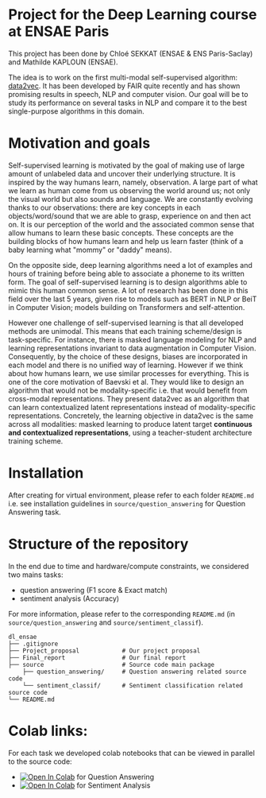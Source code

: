 # Project for the Deep Learning course at ENSAE Paris

This project has been done by Chloé SEKKAT (ENSAE \& ENS Paris-Saclay) and Mathilde KAPLOUN (ENSAE).  

The idea is to work on the first multi-modal self-supervised algorithm: [data2vec](https://arxiv.org/abs/2202.03555). 
It has been developed by FAIR quite recently and has shown promising results in speech, NLP and computer vision. Our 
goal will be to study its performance on several tasks in NLP and compare it to the best single-purpose algorithms in 
this domain. 

# Motivation and goals

Self-supervised learning is motivated by the goal of making use of large amount of unlabeled data and uncover their 
underlying structure. It is inspired by the way humans learn, namely, observation. A large part of what we learn as human 
come from us observing the world around us; not only the visual world but also sounds and language. We are constantly 
evolving thanks to our observations: there are key concepts in each objects/word/sound that we are able to grasp, 
experience on and then act on. It is our perception of the world and the associated common sense that allow humans to 
learn these basic concepts. These concepts are the building blocks of how humans learn and help us learn faster 
(think of a baby learning what "mommy" or "daddy" means).

On the opposite side, deep learning algorithms need a lot of examples and hours of training before being able to associate 
a phoneme to its written form. The goal of self-supervised learning is to design algorithms able to mimic this human 
common sense. A lot of research has been done in this field over the last 5 years, given rise to models such as BERT 
in NLP or BeiT in Computer Vision; models building on Transformers and self-attention.

However one challenge of self-supervised learning is that all developed methods are unimodal. This means that each training 
scheme/design is task-specific. For instance, there is masked language modeling for NLP and learning representations 
invariant to data augmentation in Computer Vision. Consequently, by the choice of these designs, biases are incorporated 
in each model and there is no unified way of learning. However if we think about how humans learn, we use similar 
processes for everything. This is one of the core motivation of Baevski et al. They would like to design an algorithm 
that would not be modality-specific i.e. that would benefit from cross-modal representations. They present data2vec as 
an algorithm that can learn contextualized latent representations instead of modality-specific representations. 
Concretely, the learning objective in data2vec is the same across all modalities: masked learning to produce latent 
target **continuous and contextualized representations**, using a teacher-student architecture training scheme.

# Installation 

After creating for virtual environment, please refer to each folder ``README.md`` i.e. see installation guidelines in
``source/question_answering`` for Question Answering task.

# Structure of the repository 

In the end due to time and hardware/compute constraints, we considered two mains tasks:
- question answering (F1 score \& Exact match)
- sentiment analysis (Accuracy)

For more information, please refer to the corresponding `README.md` (in `source/question_answering` and `source/sentiment_classif`).

```
dl_ensae
├── .gitignore                  
├── Project_proposal            # Our project proposal
├── Final_report                # Our final report
├── source                      # Source code main package   
    ├── question_answering/     # Question answering related source code                         
    └── sentiment_classif/      # Sentiment classification related source code  
└── README.md
```

# Colab links:

For each task we developed colab notebooks that can be viewed in parallel to the source code:

- <a href="https://colab.research.google.com/drive/1qzDdyZ6qsNxdSMyxlCIuKqjB7FdPDw3Y?usp=sharing" target="_parent"><img src="https://colab.research.google.com/assets/colab-badge.svg" alt="Open In Colab"/></a> for Question Answering
- <a href="https://colab.research.google.com/drive/1FzfdDTDuQaMWe1dx2KBwcYH18wmUk-PD?usp=sharing" target="_parent"><img src="https://colab.research.google.com/assets/colab-badge.svg" alt="Open In Colab"/></a> for Sentiment Analysis
